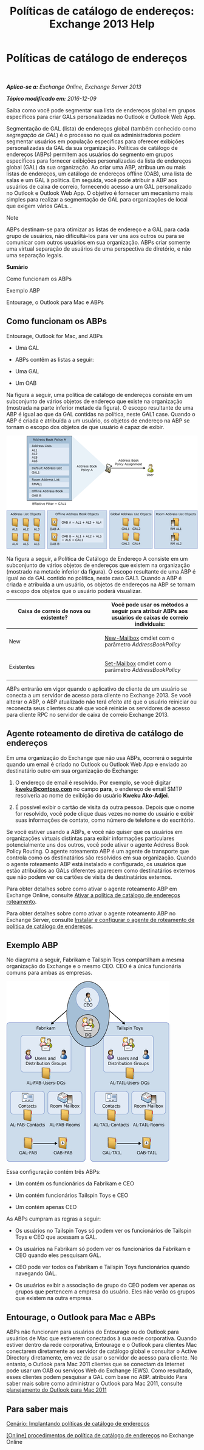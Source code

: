 ﻿---
title: 'Políticas de catálogo de endereços: Exchange 2013 Help'
TOCTitle: Políticas de catálogo de endereços
ms:assetid: d0a916a1-e3ed-49ae-b116-a559be0dcce6
ms:mtpsurl: https://technet.microsoft.com/pt-br/library/Hh529948(v=EXCHG.150)
ms:contentKeyID: 50486683
ms.date: 05/22/2018
mtps_version: v=EXCHG.150
ms.translationtype: MT
---

# Políticas de catálogo de endereços

 

_**Aplica-se a:** Exchange Online, Exchange Server 2013_

_**Tópico modificado em:** 2016-12-09_

Saiba como você pode segmentar sua lista de endereços global em grupos específicos para criar GALs personalizadas no Outlook e Outlook Web App.

Segmentação de GAL (lista) de endereços global (também conhecido como *segregação de GAL*) é o processo no qual os administradores podem segmentar usuários em população específicas para oferecer exibições personalizadas da GAL da sua organização. Políticas de catálogo de endereços (ABPs) permitem aos usuários do segmento em grupos específicos para fornecer exibições personalizadas da lista de endereços global (GAL) da sua organização. Ao criar uma ABP, atribua um ou mais listas de endereços, um catálogo de endereços offline (OAB), uma lista de salas e um GAL à política. Em seguida, você pode atribuir a ABP aos usuários de caixa de correio, fornecendo acesso a um GAL personalizado no Outlook e Outlook Web App. O objetivo é fornecer um mecanismo mais simples para realizar a segmentação de GAL para organizações de local que exigem vários GALs. .


> [!NOTE]
> ABPs destinam-se para otimizar as listas de endereço e a GAL para cada grupo de usuários, não dificultá-los para ver uns aos outros ou para se comunicar com outros usuários em sua organização. ABPs criar somente uma virtual separação de usuários de uma perspectiva de diretório, e não uma separação legais.



**Sumário**

Como funcionam os ABPs

Exemplo ABP

Entourage, o Outlook para Mac e ABPs

## Como funcionam os ABPs

Entourage, Outlook for Mac, and ABPs

  - Uma GAL

  - ABPs contêm as listas a seguir:

  - Uma GAL

  - Um OAB

Na figura a seguir, uma política de catálogo de endereços consiste em um subconjunto de vários objetos de endereço que existe na organização (mostrada na parte inferior metade da figura). O escopo resultante de uma ABP é igual ao que da GAL contidas na política, neste GAL1 case. Quando o ABP é criada e atribuída a um usuário, os objetos de endereço na ABP se tornam o escopo dos objetos de que usuário é capaz de exibir.

![Visão Geral das Políticas de Catálogo de Endereços](images/Hh529948.68084064-7319-431b-be3b-0cce761258b1(EXCHG.150).gif "Visão Geral das Políticas de Catálogo de Endereços")

Na figura a seguir, a Política de Catálogo de Endereço A consiste em um subconjunto de vários objetos de endereços que existem na organização (mostrado na metade inferior da figura). O escopo resultante de uma ABP é igual ao da GAL contido no política, neste caso GAL1. Quando a ABP é criada e atribuída a um usuário, os objetos de endereços na ABP se tornam o escopo dos objetos que o usuário poderá visualizar.


<table>
<colgroup>
<col style="width: 50%" />
<col style="width: 50%" />
</colgroup>
<thead>
<tr class="header">
<th>Caixa de correio de nova ou existente?</th>
<th>Você pode usar os métodos a seguir para atribuir ABPs aos usuários de caixas de correio individuais:</th>
</tr>
</thead>
<tbody>
<tr class="odd">
<td><p>New</p></td>
<td><p><a href="https://technet.microsoft.com/pt-br/library/aa997663(v=exchg.150)">New-Mailbox</a> cmdlet com o parâmetro <em>AddressBookPolicy</em></p></td>
</tr>
<tr class="even">
<td><p>Existentes</p></td>
<td><p><a href="https://technet.microsoft.com/pt-br/library/bb123981(v=exchg.150)">Set-Mailbox</a> cmdlet com o parâmetro <em>AddressBookPolicy</em></p>
<p></p></td>
</tr>
</tbody>
</table>


ABPs entrarão em vigor quando o aplicativo de cliente de um usuário se conecta a um servidor de acesso para cliente no Exchange 2013. Se você alterar o ABP, o ABP atualizado não terá efeito até que o usuário reiniciar ou reconecta seus clientes ou até que você reinicie os servidores de acesso para cliente RPC no servidor de caixa de correio Exchange 2013.

## Agente roteamento de diretiva de catálogo de endereços

Em uma organização do Exchange que não usa ABPs, ocorrerá o seguinte quando um email é criado no Outlook ou Outlook Web App e enviado ao destinatário outro em sua organização do Exchange:

1.  O endereço de email é resolvido. Por exemplo, se você digitar **kweku@contoso.com** no campo **para**, o endereço de email SMTP resolveria ao nome de exibição do usuário **Kweku Ako-Adjei**.

2.  É possível exibir o cartão de visita da outra pessoa. Depois que o nome for resolvido, você pode clique duas vezes no nome do usuário e exibir suas informações de contato, como número de telefone e do escritório.

Se você estiver usando a ABPs, e você não quiser que os usuários em organizações virtuais distintas para exibir informações particulares potencialmente uns dos outros, você pode ativar o agente Address Book Policy Routing. O agente roteamento ABP é um agente de transporte que controla como os destinatários são resolvidos em sua organização. Quando o agente roteamento ABP está instalado e configurado, os usuários que estão atribuídos ao GALs diferentes aparecem como destinatários externos que não podem ver os cartões de visita de destinatários externos.

Para obter detalhes sobre como ativar o agente roteamento ABP em Exchange Online, consulte [Ativar a política de catálogo de endereços roteamento](https://technet.microsoft.com/pt-br/library/jj891095\(v=exchg.150\)).

Para obter detalhes sobre como ativar o agente roteamento ABP no Exchange Server, consulte [Instalar e configurar o agente de roteamento de política de catálogo de endereços](install-and-configure-the-address-book-policy-routing-agent-exchange-2013-help.md).

## Exemplo ABP

No diagrama a seguir, Fabrikam e Tailspin Toys compartilham a mesma organização do Exchange e o mesmo CEO. CEO é a única funcionária comuns para ambas as empresas.

![Duas Empresas, um CEO](images/JJ657455.c87a5654-d456-4688-acb2-0be15ba1cda6(EXCHG.150).gif "Duas Empresas, um CEO")

Essa configuração contém três ABPs:

  - Um contém os funcionários da Fabrikam e CEO

  - Um contém funcionários Tailspin Toys e CEO

  - Um contém apenas CEO

As ABPs cumpram as regras a seguir:

  - Os usuários no Tailspin Toys só podem ver os funcionários de Tailspin Toys e CEO que acessam a GAL.

  - Os usuários na Fabrikam só podem ver os funcionários da Fabrikam e CEO quando eles pesquisam GAL.

  - CEO pode ver todos os Fabrikam e Tailspin Toys funcionários quando navegando GAL.

  - Os usuários exibir a associação de grupo do CEO podem ver apenas os grupos que pertencem a empresa do usuário. Eles não verão os grupos que existem na outra empresa.

## Entourage, o Outlook para Mac e ABPs

ABPs não funcionam para usuários do Entourage ou do Outlook para usuários de Mac que estiverem conectados à sua rede corporativa. Quando estiver dentro da rede corporativa, Entourage e o Outlook para clientes Mac conectarem diretamente ao servidor de catálogo global e consultar o Active Directory diretamente, em vez de usar o servidor de acesso para cliente. No entanto, o Outlook para Mac 2011 clientes que se conectam da Internet pode usar um OAB ou serviços Web do Exchange (EWS). Como resultado, esses clientes podem pesquisar a GAL com base no ABP. atribuído Para saber mais sobre como administrar o Outlook para Mac 2011, consulte [planejamento do Outlook para Mac 2011](https://go.microsoft.com/fwlink/p/?linkid=231878)

## Para saber mais

[Cenário: Implantando políticas de catálogo de endereços](scenario-deploying-address-book-policies-exchange-2013-help.md)

[\[Online\] procedimentos de política de catálogo de endereços](https://technet.microsoft.com/pt-br/library/jj891096\(v=exchg.150\)) no Exchange Online

